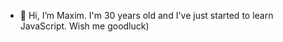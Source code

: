 - 👋 Hi, I’m Maxim. I'm 30 years old  and I've just started to learn JavaScript. Wish me goodluck)
<!--- 👀 I’m interested in reading
- 🌱 I’m currently learning ...
- 💞️ I’m looking to collaborate on ...
- 📫 How to reach me ...-->

<!---
MaxAvsey/MaxAvsey is a ✨ special ✨ repository because its `README.md` (this file) appears on your GitHub profile.
You can click the Preview link to take a look at your changes.
--->
